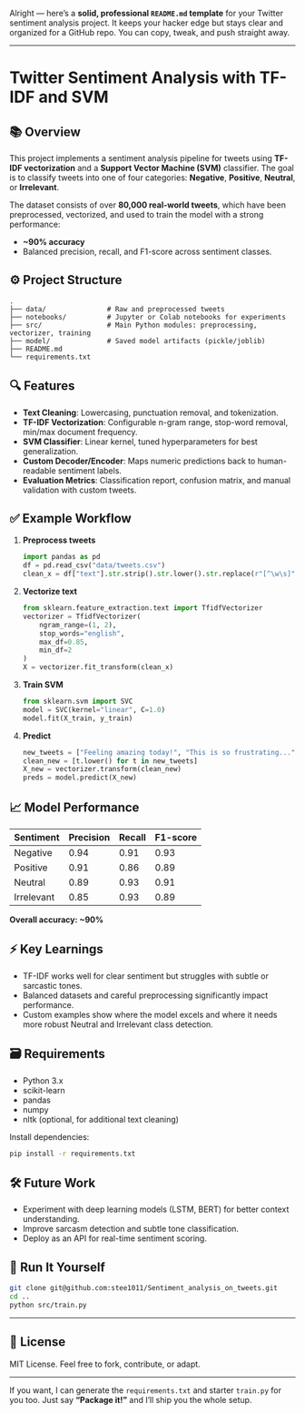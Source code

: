 
Alright — here’s a **solid, professional `README.md` template** for your Twitter sentiment analysis project. It keeps your hacker edge but stays clear and organized for a GitHub repo. You can copy, tweak, and push straight away.

---

# Twitter Sentiment Analysis with TF-IDF and SVM

## 📚 Overview

This project implements a sentiment analysis pipeline for tweets using **TF-IDF vectorization** and a **Support Vector Machine (SVM)** classifier. The goal is to classify tweets into one of four categories: **Negative**, **Positive**, **Neutral**, or **Irrelevant**.

The dataset consists of over **80,000 real-world tweets**, which have been preprocessed, vectorized, and used to train the model with a strong performance:

* **\~90% accuracy**
* Balanced precision, recall, and F1-score across sentiment classes.

## ⚙️ Project Structure

```
.
├── data/               # Raw and preprocessed tweets
├── notebooks/          # Jupyter or Colab notebooks for experiments
├── src/                # Main Python modules: preprocessing, vectorizer, training
├── model/              # Saved model artifacts (pickle/joblib)
├── README.md
└── requirements.txt
```

## 🔍 Features

* **Text Cleaning**: Lowercasing, punctuation removal, and tokenization.
* **TF-IDF Vectorization**: Configurable n-gram range, stop-word removal, min/max document frequency.
* **SVM Classifier**: Linear kernel, tuned hyperparameters for best generalization.
* **Custom Decoder/Encoder**: Maps numeric predictions back to human-readable sentiment labels.
* **Evaluation Metrics**: Classification report, confusion matrix, and manual validation with custom tweets.

## ✅ Example Workflow

1. **Preprocess tweets**

   ```python
   import pandas as pd
   df = pd.read_csv("data/tweets.csv")
   clean_x = df["text"].str.strip().str.lower().str.replace(r"[^\w\s]", "", regex=True)
   ```

2. **Vectorize text**

   ```python
   from sklearn.feature_extraction.text import TfidfVectorizer
   vectorizer = TfidfVectorizer(
       ngram_range=(1, 2),
       stop_words="english",
       max_df=0.85,
       min_df=2
   )
   X = vectorizer.fit_transform(clean_x)
   ```

3. **Train SVM**

   ```python
   from sklearn.svm import SVC
   model = SVC(kernel="linear", C=1.0)
   model.fit(X_train, y_train)
   ```

4. **Predict**

   ```python
   new_tweets = ["Feeling amazing today!", "This is so frustrating..."]
   clean_new = [t.lower() for t in new_tweets]
   X_new = vectorizer.transform(clean_new)
   preds = model.predict(X_new)
   ```

## 📈 Model Performance

| Sentiment  | Precision | Recall | F1-score |
| ---------- | --------- | ------ | -------- |
| Negative   | 0.94      | 0.91   | 0.93     |
| Positive   | 0.91      | 0.86   | 0.89     |
| Neutral    | 0.89      | 0.93   | 0.91     |
| Irrelevant | 0.85      | 0.93   | 0.89     |

**Overall accuracy: \~90%**

## ⚡ Key Learnings

* TF-IDF works well for clear sentiment but struggles with subtle or sarcastic tones.
* Balanced datasets and careful preprocessing significantly impact performance.
* Custom examples show where the model excels and where it needs more robust Neutral and Irrelevant class detection.

## 🗃️ Requirements

* Python 3.x
* scikit-learn
* pandas
* numpy
* nltk (optional, for additional text cleaning)

Install dependencies:

```bash
pip install -r requirements.txt
```

## 🛠️ Future Work

* Experiment with deep learning models (LSTM, BERT) for better context understanding.
* Improve sarcasm detection and subtle tone classification.
* Deploy as an API for real-time sentiment scoring.

## 🚀 Run It Yourself

```bash
git clone git@github.com:stee1011/Sentiment_analysis_on_tweets.git
cd ..
python src/train.py
```

---

## 📄 License

MIT License. Feel free to fork, contribute, or adapt.

---

If you want, I can generate the `requirements.txt` and starter `train.py` for you too. Just say **“Package it!”** and I’ll ship you the whole setup.
